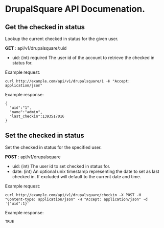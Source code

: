 # DrupalSquare API Documenation.

## Get the checked in status

Lookup the current checked in status for the given user.

**GET** : api/v1/drupalsquare/:uid

- uid: (int) required
  The user id of the account to retrieve the checked in status for.

Example request:

`curl http://example.com/api/v1/drupalsquare/1 -H "Accept: application/json"`

Example response:

````
{
  "uid":"1",
  "name":"admin",
  "last_checkin":1393517016
}
````

## Set the checked in status

Set the checked in status for the specified user.

**POST** : api/v1/drupalsquare

- uid: (int) The user id to set checked in status for.
- date: (int) An optional unix timestamp representing the date to set as last checked in. If excluded will default to the current date and time.

Example request:

`curl http://example.com/api/v1/drupalsquare/checkin -X POST -H "Content-type: application/json" -H "Accept: application/json" -d '{"uid":1}'`

Example response:

````
TRUE
````













